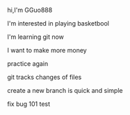 hi,I'm GGuo888

I'm interested in playing basketbool

I'm learning git now

I want to make more money

practice again

git tracks changes of files

create a new branch is quick and simple

fix bug 101 test